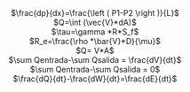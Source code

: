 <div align="center"> 
$\frac{dp}{dx}=\frac{\left ( P1-P2 \right )}{L}$ 
</div>

<div align="center"> 
$Q=\int (\vec{V}*dA)$
</div>

<div align="center"> 
$\tau=\gamma *R*S_f$
</div>

<div align="center"> 
$R_e=\frac{\rho *\bar{V}*D}{\mu}$
</div>

<div align="center"> 
$Q= V*A$
</div>

<div align="center"> 
$\sum Qentrada-\sum Qsalida = \frac{dV}{dt}$
</div>

<div align="center"> 
$\sum Qentrada-\sum Qsalida = 0$
</div>

<div align="center"> 
$\frac{dQ}{dt}-\frac{dW}{dt}=\frac{dE}{dt}$

</div>